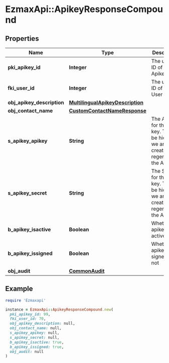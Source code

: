 # EzmaxApi::ApikeyResponseCompound

## Properties

| Name | Type | Description | Notes |
| ---- | ---- | ----------- | ----- |
| **pki_apikey_id** | **Integer** | The unique ID of the Apikey |  |
| **fki_user_id** | **Integer** | The unique ID of the User |  |
| **obj_apikey_description** | [**MultilingualApikeyDescription**](MultilingualApikeyDescription.md) |  |  |
| **obj_contact_name** | [**CustomContactNameResponse**](CustomContactNameResponse.md) |  |  |
| **s_apikey_apikey** | **String** | The Apikey for the API key.  This will be hidden if we are not creating or regenerating the Apikey. | [optional] |
| **s_apikey_secret** | **String** | The Secret for the API key.  This will be hidden if we are not creating or regenerating the Apikey. | [optional] |
| **b_apikey_isactive** | **Boolean** | Whether the apikey is active or not |  |
| **b_apikey_issigned** | **Boolean** | Whether the apikey is signed or not | [optional] |
| **obj_audit** | [**CommonAudit**](CommonAudit.md) |  |  |

## Example

```ruby
require 'Ezmaxapi'

instance = EzmaxApi::ApikeyResponseCompound.new(
  pki_apikey_id: 99,
  fki_user_id: 70,
  obj_apikey_description: null,
  obj_contact_name: null,
  s_apikey_apikey: null,
  s_apikey_secret: null,
  b_apikey_isactive: true,
  b_apikey_issigned: true,
  obj_audit: null
)
```

